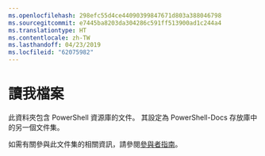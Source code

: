 ```yaml
---
ms.openlocfilehash: 298efc55d4ce44090399847671d803a388046798
ms.sourcegitcommit: e7445ba8203da304286c591ff513900ad1c244a4
ms.translationtype: HT
ms.contentlocale: zh-TW
ms.lasthandoff: 04/23/2019
ms.locfileid: "62075982"
---
```

# <a name="readme"></a>讀我檔案

此資料夾包含 PowerShell 資源庫的文件。
其設定為 PowerShell-Docs 存放庫中的另一個文件集。

如需有關參與此文件集的相關資訊，請參閱[參與者指南](https://github.com/PowerShell/PowerShell-Docs/blob/staging/CONTRIBUTING.md)。
